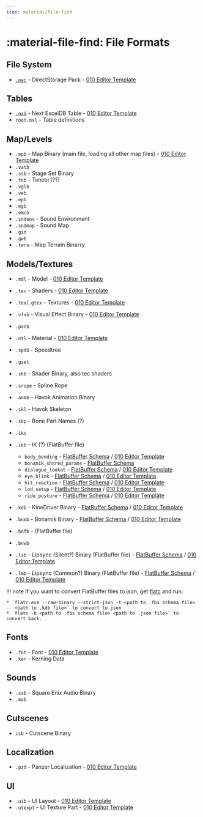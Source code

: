 ```yaml
---
icon: material/file-find
---
```


# :material-file-find: File Formats

## File System

* [`.pac`](pac.md) - DirectStorage Pack - [010 Editor Template](https://github.com/Nenkai/010GameTemplates/blob/main/Square%20Enix/Final%20Fantasy%2016/FF16_pac_PACK.bt)

## Tables
* [`.nxd`](nxd.md) - Next ExcelDB Table - [010 Editor Template](https://github.com/Nenkai/010GameTemplates/blob/main/Square%20Enix/Final%20Fantasy%2016/FF16_nxd_NXDF.bt)
* `root.nxl` - Table definitions

## Map/Levels

* `.mpb` - Map Binary (main file, loading all other map files) - [010 Editor Template](https://github.com/Nenkai/010GameTemplates/blob/main/Square%20Enix/Final%20Fantasy%2016/FF16_mpb_MapBinary.bt)
* `.vatb`
* `.ssb` - Stage Set Binary
* `.tnb` - Tanebi (??)
* `.vglb`
* `.veb`
* `.epb`
* `.mgb`
* `.emcb`
* `.sndenv` - Sound Environment
* `.sndmap` - Sound Map
* `.gid`
* `.gwb`
* `.tera` - Map Terrain Binarry

## Models/Textures

* `.mdl` - Model - [010 Editor Template](https://github.com/Nenkai/010GameTemplates/blob/main/Square%20Enix/Final%20Fantasy%2016/FF16_mdl_Model.bt)
* `.tec` - Shaders - [010 Editor Template](https://github.com/KillzXGaming/FF16-010-Templates/blob/main/TEC.bt)
* `.tex`/`.gtex` - Textures - [010 Editor Template](https://github.com/Nenkai/010GameTemplates/blob/main/Square%20Enix/Final%20Fantasy%2016/FF16_tex_Texture.bt)
* `.vfxb` - Visual Effect Binary - [010 Editor Template](https://github.com/AlexPlaceres/FF16Templates/blob/main/Incomplete/vfxb.bt)
* `.panb`
* `.mtl` - Material - [010 Editor Template](https://github.com/KillzXGaming/FF16-010-Templates/blob/main/MTL.bt)
* `.spd8` - Speedtree
* `.gset`
* `.shb` - Shader Binary, also tec shaders
* `.srope` - Spline Rope

* `.anmb` - Havok Animation Binary
* `.skl` - Havok Skeleton
* `.skp` - Bone Part Names (?)
* `.iks`
* `.ikb` - IK (?) (FlatBuffer file)
    * `body_bending` - [FlatBuffer Schema](https://github.com/Nenkai/FF16Tools/blob/master/FF16Tools.Files.FlatBuffers/IKB/BDYB_BodyBendingBinary.fbs) / [010 Editor Template](https://github.com/Nenkai/010GameTemplates/blob/main/Square%20Enix/Final%20Fantasy%2016/FF16_ikb_BodyBending.bt)
    * `bonamik_shared_params` - [FlatBuffer Schema](https://github.com/Nenkai/FF16Tools/blob/master/FF16Tools.Files.FlatBuffers/IKB/BNMS_BonamikSharedParamsBinary.fbs)
    * `dialogue_lookat` - [FlatBuffer Schema](https://github.com/Nenkai/FF16Tools/blob/master/FF16Tools.Files.FlatBuffers/IKB/DGLK_DialogueLookAtBinary.fbs) / [010 Editor Template](https://github.com/Nenkai/010GameTemplates/blob/main/Square%20Enix/Final%20Fantasy%2016/FF16_ikb_DialogueLookAt.bt)
    * `eye_blink` - [FlatBuffer Schema](https://github.com/Nenkai/FF16Tools/blob/master/FF16Tools.Files.FlatBuffers/IKB/EYEB_EyeBlinkBinary.fbs) / [010 Editor Template](https://github.com/Nenkai/010GameTemplates/blob/main/Square%20Enix/Final%20Fantasy%2016/FF16_ikb_EyeBlink.bt)
    * `hit_reaction` - [FlatBuffer Schema](https://github.com/Nenkai/FF16Tools/blob/master/FF16Tools.Files.FlatBuffers/IKB/HITR_HitReactionBinary.fbs) / [010 Editor Template](https://github.com/Nenkai/010GameTemplates/blob/main/Square%20Enix/Final%20Fantasy%2016/FF16_ikb_HitReaction.bt)
    * `lod_setup` - [FlatBuffer Schema](https://github.com/Nenkai/FF16Tools/blob/master/FF16Tools.Files.FlatBuffers/IKB/LODB_LodBinary.fbs) / [010 Editor Template](https://github.com/Nenkai/010GameTemplates/blob/main/Square%20Enix/Final%20Fantasy%2016/FF16_ikb_LODBinary.bt)
    * `ride_posture` - [FlatBuffer Schema](https://github.com/Nenkai/FF16Tools/blob/master/FF16Tools.Files.FlatBuffers/IKB/RIDE_RidePostureBinary.fbs) / [010 Editor Template](https://github.com/Nenkai/010GameTemplates/blob/main/Square%20Enix/Final%20Fantasy%2016/FF16_ikb_RidePosture.bt)
* `.kdb` - KineDriver Binary - [FlatBuffer Schema](https://github.com/Nenkai/FF16Tools/blob/master/FF16Tools.Files.FlatBuffers/KDB_KineDriverBinary.fbs) / [010 Editor Template](https://github.com/Nenkai/010GameTemplates/blob/main/Square%20Enix/Final%20Fantasy%2016/FF16_kdb_KineDriverBinary.bt)
* `.bnmb` - Bonamik Binary - [FlatBuffer Schema](https://github.com/Nenkai/FF16Tools/blob/master/FF16Tools.Files.FlatBuffers/BNMB_BonamikBinary.fbs) / [010 Editor Template](https://github.com/Nenkai/010GameTemplates/blob/main/Square%20Enix/Final%20Fantasy%2016/FF16_bnmb_Bonamik.bt)
* `.bnfb` - (FlatBuffer file)
* `.bnwb`
* `.lsb` - Lipsync (Silent?) Binary (FlatBuffer file) - [FlatBuffer Schema](https://github.com/Nenkai/FF16Tools/blob/master/FF16Tools.Files.FlatBuffers/LSDB_LipsyncSilentDataBinary.fbs) / [010 Editor Template](https://github.com/Nenkai/FF16Tools/blob/master/FF16Tools.Files.FlatBuffers/LSDB_LipsyncSilentDataBinary.fbs)
* `.lmb` - Lipsync (Common?) Binary (FlatBuffer file) - [FlatBuffer Schema](https://github.com/Nenkai/FF16Tools/blob/master/FF16Tools.Files.FlatBuffers/LMDB_LipsyncCommonDataBinary.fbs) / [010 Editor Template](https://github.com/Nenkai/FF16Tools/blob/master/FF16Tools.Files.FlatBuffers/LMDB_LipsyncCommonDataBinary.fbs)

!!! note
    If you want to convert FlatBuffer files to json, get [flatc](https://github.com/google/flatbuffers/releases) and run:

    * `flatc.exe --raw-binary --strict-json -t <path to .fbs schema file> -- <path to .kdb file>` to convert to json
    * `flatc -b <path to .fbs schema file> <path to .json file>` to convert back.

## Fonts
* `.fnt` - Font - [010 Editor Template](https://github.com/KillzXGaming/FF16-010-Templates/blob/main/FNT.bt)
* `.ker` - Kerning Data

## Sounds

* `.sab` - Square Enix Audio Binary
* `.mab`

## Cutscenes

* `csb` - Cutscene Binary

## Localization
* `.pzd` - Panzer Localization - [010 Editor Template](https://github.com/KillzXGaming/FF16-010-Templates/blob/main/PZD.bt)

## UI
* `.uib` - UI Layout - [010 Editor Template](https://github.com/AlexPlaceres/FF16Templates/blob/main/Incomplete/uib.bt)
* `.utexpt` - UI Texture Part - [010 Editor Template](https://github.com/AlexPlaceres/FF16Templates/blob/main/Incomplete/utexpt.bt)